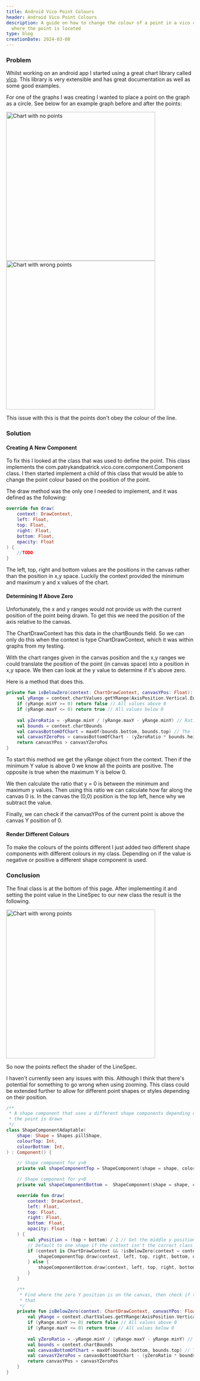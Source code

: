 ```yaml
---
title: Android Vico Point Colours
header: Android Vico Point Colours
description: A guide on how to change the colour of a point in a vico chart depending on 
  where the point is located
type: blog
creationDate: 2024-03-08
---
```


### Problem
Whilst working on an android app I started using a great chart library called [vico](https://github.com/patrykandpatrick/vico). 
This library is very extensible and has great documentation as well as some good examples.

For one of the graphs I was creating I wanted to place a point on the graph as a circle. See below for an example graph
before and after the points:

<img src="/images/vico/chartNoPoints.png" width="400" alt="Chart with no points">\
<img src="/images/vico/chartWrongPoints.png" width="400" alt="Chart with wrong points">

This issue with this is that the points don't obey the colour of the line.

### Solution
#### Creating A New Component
To fix this I looked at the class that was used to define the point. This class implements 
the com.patrykandpatrick.vico.core.component.Component class. I then started implement a 
child of this class that would be able to change the point colour based on the position 
of the point.

The draw method was the only one I needed to implement, and it was defined as the following:
```kotlin
override fun draw(
    context: DrawContext,
    left: Float,
    top: Float,
    right: Float,
    bottom: Float,
    opacity: Float
) {
    //TODO
}
```

The left, top, right and bottom values are the positions in the canvas rather than the 
position in x,y space. Luckily the context provided the minimum and maximum y and x values
of the chart.

#### Determining If Above Zero
Unfortunately, the x and y ranges would not provide us with the current position of the 
point being drawn. To get this we need the position of the axis relative to the canvas.

The ChartDrawContext has this data in the chartBounds field. So we can only do this
when the context is type ChartDrawContext, which it was within graphs from my testing.

With the chart ranges given in the canvas position and the x,y ranges we could translate
the position of the point (in canvas space) into a position in x,y space. We then can 
look at the y value to determine if it's above zero.

Here is a method that does this.
```kotlin
private fun isBelowZero(context: ChartDrawContext, canvasYPos: Float): Boolean {
    val yRange = context.chartValues.getYRange(AxisPosition.Vertical.End)
    if (yRange.minY >= 0) return false // All values above 0
    if (yRange.maxY <= 0) return true // All values below 0
    
    val yZeroRatio = -yRange.minY / (yRange.maxY - yRange.minY) // Ratio of y=0 along y axis
    val bounds = context.chartBounds
    val canvasBottomOfChart = maxOf(bounds.bottom, bounds.top) // The top and bottom are no guaranteed to be sorted
    val canvasYZeroPos = canvasBottomOfChart - (yZeroRatio * bounds.height()) // As (0,0) is top left we need take away to make our way up the y axis
    return canvasYPos > canvasYZeroPos
}
```

To start this method we get the yRange object from the context. Then if the minimum Y
value is above 0 we know all the points are positive. The opposite is true when the 
maximum Y is below 0.

We then calculate the ratio that y = 0 is between the minimum and maximum y values. Then
using this ratio we can calculate how far along the canvas 0 is. In the canvas the (0,0)
position is the top left, hence why we subtract the value.

Finally, we can check if the canvasYPos of the current point is above the canvas Y position
of 0.

#### Render Different Colours
To make the colours of the points different I just added two different shape components
with different colours in my class. Depending on if the value is negative or positive
a different shape component is used.

### Conclusion
The final class is at the bottom of this page. After implementing it and setting the
point value in the LineSpec to our new class the result is the following.

<img src="/images/vico/chartFixedPoints.png" width="400" alt="Chart with wrong points">

So now the points reflect the shader of the LineSpec.

I haven't currently seen any issues with this. Although I think that there's potential
for something to go wrong when using zooming. This class could be extended further
to allow for different point shapes or styles depending on their position.

```kotlin
/**
 * A shape component that uses a different shape components depending on the position 
 * the point is drawn
 */
class ShapeComponentAdaptable(
    shape: Shape = Shapes.pillShape,
    colourTop: Int,
    colourBottom: Int,
) : Component() {

    // Shape component for y>0
    private val shapeComponentTop = ShapeComponent(shape = shape, color = colourTop) 

    // Shape component for y<0
    private val shapeComponentBottom =  ShapeComponent(shape = shape, color = colourBottom) 

    override fun draw(
        context: DrawContext,
        left: Float,
        top: Float,
        right: Float,
        bottom: Float,
        opacity: Float
    ) {
        val yPosition = (top + bottom) / 2 // Get the middle y position of the point
        // Default to one shape if the context isn't the correct class
        if (context is ChartDrawContext && !isBelowZero(context = context, canvasYPos = yPosition)) {
            shapeComponentTop.draw(context, left, top, right, bottom, opacity)
        } else {
            shapeComponentBottom.draw(context, left, top, right, bottom, opacity)
        }
    }

    /**
     * Find where the zero Y position is on the canvas, then check if the [canvasYPos] value is below
     * that
     */
    private fun isBelowZero(context: ChartDrawContext, canvasYPos: Float): Boolean {
        val yRange = context.chartValues.getYRange(AxisPosition.Vertical.End)
        if (yRange.minY >= 0) return false // All values above 0
        if (yRange.maxY <= 0) return true // All values below 0
        
        val yZeroRatio = -yRange.minY / (yRange.maxY - yRange.minY) // Ratio of y=0 along y axis
        val bounds = context.chartBounds
        val canvasBottomOfChart = maxOf(bounds.bottom, bounds.top) // The top and bottom are no guaranteed to be sorted
        val canvasYZeroPos = canvasBottomOfChart - (yZeroRatio * bounds.height()) // As (0,0) is top left we need take away to make our way up the y axis
        return canvasYPos > canvasYZeroPos
    }
}
```